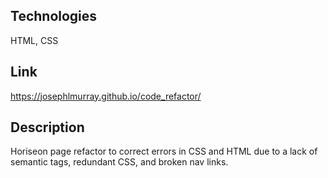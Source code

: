 ## Technologies
HTML, CSS

## Link
https://josephlmurray.github.io/code_refactor/

## Description
Horiseon page refactor to correct errors in CSS and HTML due to a lack of semantic tags, redundant CSS, and broken nav links.
